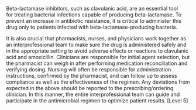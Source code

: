 Beta-lactamase inhibitors, such as clavulanic acid, are an essential tool for treating bacterial infections capable of producing beta-lactamase. To prevent an increase in antibiotic resistance, it is critical to administer this drug only to patients infected with beta-lactamase-producing bacteria.

It is also crucial that pharmacists, nurses, and physicians work together as an interprofessional team to make sure the drug is administered safely and in the appropriate setting to avoid adverse effects or reactions to clavulanic acid and amoxicillin. Clinicians are responsible for initial agent selection, but the pharmacist can weigh in after performing medication reconciliation and verifying dosing. Nursing will often be responsible for administration instructions, confirmed by the pharmacist, and can follow up to assess compliance as well as the effectiveness of the regimen. Any deviations from expected in the above should be reported to the prescribing/ordering clinician. In this manner, the entire interprofessional team can guide and participate in the antimicrobial regimen to optimize patient results. [Level 5]
